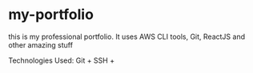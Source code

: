 # my-portfolio
this is my professional portfolio. It uses AWS CLI tools, Git, ReactJS and other amazing stuff

Technologies Used:
Git + SSH +
